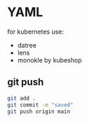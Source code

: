 # YAML

for kubernetes use:
- datree
- lens
- monokle by kubeshop

## git push  
```bash
git add .
git commit -m "saved"
git push origin main
```  